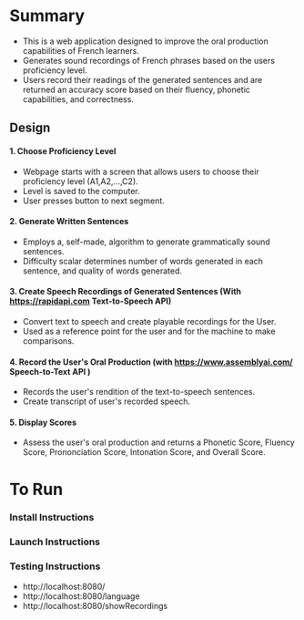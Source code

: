 # Summary
- This is a web application designed to improve the oral production capabilities of French learners.
- Generates sound recordings of French phrases based on the users proficiency level.
- Users record their readings of the generated sentences and are returned an accuracy score based on their fluency, phonetic capabilities, and correctness.

## Design

#### 1. Choose Proficiency Level
- Webpage starts with a screen that allows users to choose their proficiency level (A1,A2,...,C2).
- Level is saved to the computer.
- User presses button to next segment.

#### 2. Generate Written Sentences  
- Employs a, self-made, algorithm to generate grammatically sound sentences.
- Difficulty scalar determines number of words generated in each sentence, and quality of words generated.

#### 3. Create Speech Recordings of Generated Sentences (With https://rapidapi.com Text-to-Speech API)
- Convert text to speech and create playable recordings for the User.
- Used as a reference point for the user and for the machine to make comparisons.

#### 4. Record the User's Oral Production (with https://www.assemblyai.com/ Speech-to-Text API )
- Records the user's rendition of the text-to-speech sentences.
- Create transcript of user's recorded speech.

#### 5. Display Scores
- Assess the user's oral production and returns a Phonetic Score, Fluency Score, Prononciation Score, Intonation Score, and Overall Score.

# To Run
### Install Instructions


### Launch Instructions

### Testing Instructions
- http://localhost:8080/
- http://localhost:8080/language
- http://localhost:8080/showRecordings
